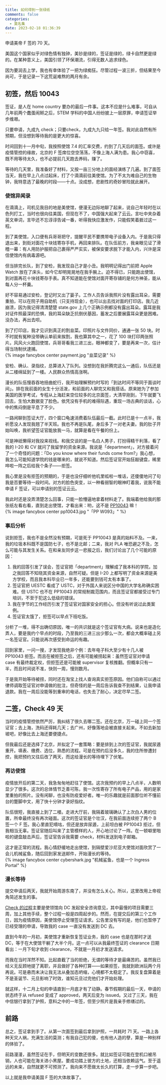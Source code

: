 ```yaml
---
title: 如何得到一张绿纸
comments: false
categories:
  - 莫名集
date: 2023-02-18 01:36:39
---
```

  
申请美帝 F 签的 70 天。

<!-- excerpt -->

美国这个国家似乎对绿色情有独钟，美钞是绿的，签证是绿的，绿卡自然更是绿的。在某种意义上，美国引领了环保潮流，引得无数人追求绿色。

因为要润去上学，我也有幸体验了一把为绿痴狂。尽管过程一波三折，但结果至今尚可，于是记录一下这荒诞难熬的两月有余。

## 初签，然后 10043

签证，是人在 home country 要办的最后一件事。这本不应是什么难事，可自从几年前两个蠢蛋闹掰之后，STEM 学科的中国人纷纷披上一层原罪，申请签证举步维艰。

只要申请，九成九 check；只要check，九成九九只给一年签。我对此自然有所预期，但没想到等待我的是更大的惊喜。

时间回到十一月中旬，我按照使馆 7.4 的汇率交费，约到了几天后的面签。或许是疫情管控的缘故，北京的 F 签席位空空荡荡，不像上海人满为患。我心中窃喜，既不用等待太久，也不必提前几天跑去养码，赚了。

等待的几天里，我准备好了材料，又按一亩三分地上的面经演练了几遍。到了面签当天，我在早上八点过起床，打了个滴滴前往美使馆。为了不太为难自己的生物钟，我特意选了最晚的时段——十点。没成想，悲剧性的奇妙冒险就此展开。

### 使馆异闻录

在滴滴上，司机见我目的地是美使馆，便漫无边际地聊了起来，说自己年轻时在以色列打工，当时也很向往美国，但现在不了，中国强大起来了云云。言吐中夹杂着英文单词，言毕还不忘谆谆告诫一番，听得我快应激发作，只能假笑着捱过这一程。

到了美使馆，入口便有兵哥哥把守，提醒平民不要携带电子设备入内。于是我只得退出来，到街对面花十块钱寄存手机，再回来排队。在队伍前方，我亲眼见证了滑稽一幕：有人用防护服把自己裹得严严实实，被保安要求脱下才能入内，兴许是深信使馆内有病毒源吧。

但当排完长队，到了安检，我发现自己才是小丑。我明明记得出门前把 Apple Watch 放在了床头，如今它却明晃晃地在我手腕上。迫不得已，只能跑出使馆，到对面再花十块钱寄存手表。真不知道能在使馆对面开寄存铺的是何方神圣，能从每人分一杯羹。

好不容易通过安检，登记时又出了篓子。工作人员告诉我照片没有露出耳朵，需要重拍，可以在院子用自助机（只支持现金），也可以出去找对面的打印店。我几近崩溃，因为我记得清清楚楚 state.gov 上几个正确示例都没有露出耳朵。露耳是我对证件照最深的恐惧，我的耳朵缺乏抗倒伏基因，蓄发之后要展露耳朵更是困难。没办法，再出去呗。

到了打印店，我才见识到真正的割韭菜。印照片与文件同价，通通一张 50 块。时不时就有冤种没带确认单前来挨割，我也算其中之一，花了 100 块打印两张照片。风风火火跑回使馆，兵哥哥看我三进三出，眼神都变了，要是再来一次，估计得当场制伏逮捕。
<br>
{% image fancybox center payment.jpg "韭菜记录" %}

安检、确认、录指纹，总算进入了队列。没想到在我折腾完这么一通后，队伍还是从二楼绵延到了一楼。人民群众热情高涨啊。

漫长的队伍慢吞吞地扭曲蛇行，我开始理解预约时写的「到达时间不等同于面谈时间」。排在我前面的女生十分活泼，和前面的人聊完又和我搭话。原来她为了参加美国的医学考试，专程从上海赶来空位较多的北京面签，大清早刚到，下午就要飞回去，生怕大数据变了脸色。依凭没有手机的难得际遇，重现一场古典的谈话，心中的焦闷倒是平息了不少。

一路闲聊到签证大厅，四个窗口龟速消费着队伍最后一截。此时已是十一点半，我祈愿没人发现我翘了半天班。我也不再是队尾，身后多了一对老夫妻。我的肚子开始叫唤，我祈望签证官能放我一马，就算是看在午餐的份上。

可是神祇懒得对我投来视线。和我交谈的是一名白人男子，打扮得精干利落，看了我的 I-20 和 CV 就问了我留学的资金来源。我说是「department」，对方接着问了一个奇怪的问题：「Do you know where their funds come from?」我心想，我怎么可能知道学院的钱是哪来的，就说不知道。然后签证官开始狂敲键盘，稀里哗啦一阵之后给我个条子——拒签。

我心里是没有拒签的预期的，于是也没仔细听他叽里呱啦一堆话，还傻傻地问了句我是否要等待一段时间。对方的脸色突变，以一种看弱智的眼神盯着我，说我不能申请 F 签证，可以申请别的签证云云。

我此时还是没弄清楚怎么回事，只能一脸懵逼地拿着材料走了。我端着他给我的那张纸左看右看，直到走出使馆，才看出来：哟，这不是 [PP10043](https://zh.wikipedia.org/zh-hans/%E7%AC%AC10043%E5%8F%B7%E6%80%BB%E7%BB%9F%E5%85%AC%E5%91%8A) 嘛！
<br>
{% image fancybox center pp10043.jpg "「PP W093」" %}

### 事后分析

说到拒签，我也不是全然没有预期，可是死于 PP10043 是真的始料不及。一来，我的垃圾本科既不是国防七子，也不是北邮；二来，我对 PLA 唯恐避之不及，怎么可能与其发生关系。在和亲友同步这一悲报之后，我们讨论出了几个可能的原因：

1. 我的回答引发了误会，签证官把「department」理解成了我本科的学院，加之我回答不知晓其资金来源，自然可疑。但是 I-20 上都写明了资金来源是美方学校，而且我本科毕业已一年多，还能要到钱可太有本事了。
2. 签证官把 UESTC 看成了 USTC，对于外国人来说区分中国的大学名称确实困难。但 USTC 也不在 PP10043 的常规制裁范围内，而且签证官都接受过专门培训，不至于犯这么低级的错误。
3. 我在字节的工作经历引发了签证官对国家安全的担心。但没有听说过此类案例。
4. 签证官太饿了，拒签可以早点下班吃饭。

分析了一堆，得不出确切原因，唯一的共识就是这个签证官有大病。说来也是造化弄人，要是我约个早点的时段，乃至我的三进三出少那么一次，都会大概率碰上另一名签证官。只能说再次感受到命运的有趣。

回到家里，一问一搜，才发现我绝非个例：去年电子科大至少有十几人被 PP10043 拒签。而且在被拒签之后，还有可能被捞起来：虽然签证官对申请 case 有最终裁定权，但拒签还是可能被 supervisor 复核推翻。但概率只有一半，而且时间说不准，快则一周，慢则数月。

于是我开始等待被捞，同时还在淘宝上找人查询真实拒签原因。他们自称可以通过律师调取签证官对申请做的批注，但奇怪的是一周后告诉我查不到结果，让我申请退款。我在一周后没能等到重审的电话，也失去了耐心，决定尽早二签。

## 二签，Check 49 天

当时的疫情管控依然严厉，我纠结了很久去哪二签。还在北京，万一碰上同一个签证官；去上海，洗码还得耗几天；去广州，好像落地会被直接关起来。不如去新加坡吧，好像比去上海还要便捷点。

但我最后还是选择了北京，并拟定了一套策略：要是排到上次的签证官，我就尿遁重开。填表、缴费、选位，熟悉的流程。可是在预约后没多久，我的住所惨遭封控，我把预约又往后改了两天，而这给漫长的等待埋下了伏笔。

### 再访使馆

疫情放开后的第二天，我急匆匆地赶往了使馆。这次我预约的早上八点半，人数明显少了很多。这次的总体情节乏善可陈，我一次性寄存了所有电子产品，用的是家里重拍的照片。没有闲聊，也没有防疫爱好者。唯一的乐趣就是前面那位听不懂前台的蹩脚中文，用了快十分钟才录好指纹。

队伍很短，我直接上到了二楼。走进大厅前，我隔着玻璃确认了上次白人男的位置，所幸最终没有再次碰面。这次的签证官是个壮汉，在我前面连续拒了两个 B 签一个 F 签。我心里直犯嘀咕，但还是放弃尿遁，上前坦白被 PP10043 拒过，但我相当无辜。签证官随后叫来了主管模样的人，开心地讨论了一阵。在一顿噼里啪啦的键盘敲击声后，签证官告诉我需要 check，材料发送到电子邮箱。

这才是正常的流程。我心情舒缓地走出使馆，到隔壁爱沙尼亚大使馆对面欣赏了一会儿机械鲨鱼，随后回到家发送邮件，开始漫长的等待。
<br>
{% image fancybox center cybershark.jpg "机械鲨鱼，也是一个 Ingress Portal" %}

### 漫长等待

提交申请后两天，我就开始周游东南了，并没有怎么关心。所以，这里改用上帝视角简述发生的事。

[Check 的过程](https://www.1point3acres.com/bbs/thread-436309-1-1.html)主要是使领馆向 DC 发起安全咨询意见，其中最慢的项目需要三周，加上其他手续，整个过程一般是四周起步的。然而，在提交后的第三个工作日，因为疫情原因，美使馆停止受理签证请求。公告里没有写的是，他们也暂停了已经受理的申请，导致我的 case 一直没有发送到 DC 去。

直到今年的一月初，美使馆才重新恢复签证业务，我的 case 也是在那时才送 DC，等于在大使馆干躺了大半个月。这一点可以从我最终签证的 clearance 日期看出：一月下旬才收到 clearance，不就是一月初才发送请求。

而我在当时浑然不知。比起直截了当的拒绝，无谓的等待才是最痛苦的。虽然我已经义无反顾地提了离职，并且做好了各种打算——如果拒签，我就到欧洲玩两个月再说。可是悬而未决让我无法从叠加态坍缩，心境都不太稳定了。我反复盘算着是不是圣诞节、元旦影响了时效，谁知元旦过完他们才开始处理。

就这样，十二月上旬的申请直到一月底才有了动静。春节假期的最后一天，申请的状态终于从 refused 变成了 approved，两天后变为 issued。又过了三天，我在中信银行拿到了护照，意料之中的一年签，但至少照片是我亲手修缮过的。

## 前路

总之，签证拿到手了。从第一次面签到最后拿到护照，一共耗时 71 天。一路上各种天灾人祸，充满生活的莫测；有我自己犯的傻，也有他人造的孽，算是一种别样的体验了。

前路漫漫，虽然签证在手，但明天的变数还很多。就比如签证可能在登机口被吊销，人也可能在海关进小黑屋。要成功踏上彼方的土地，还相当依赖运气。至于遥远的未来，自然就更不可预测了。我向来不愿做太长久的打算，走一步算一步吧。

以上就是我申请美国 F 签的大体故事了。
